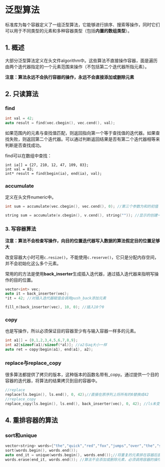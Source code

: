 # 泛型算法

标准库为每个容器定义了一组泛型算法，它能够进行排序、搜索等操作，同时它们可以用于不同类型的元素和多种容器类型（包括**内置的数组类型**）。

## 1. 概述

大部分泛型算法定义在头文件algorithm中。这些算法不直接操作容器，面是遍历由两个迭代器指定的一个元素范围来操作（不包括第二个迭代器所指元素）。

**注意：算法永远不会执行容器的操作，永远不会直接添加或删除元素**

## 2. 只读算法

### find

```c++
int val = 42;
auto result = find(vec.cbegin(), vec.cend(), val);
```

如果范围内的元素与查找值匹配，则返回指向第一个等于查找值的迭代器。如果查找失败，则返回第二个迭代器。可以通过判断返回结果是否有第二个迭代器相等来判断是否查找成功。

find可以在数组中查找：

```++
int ia[] = {27, 210, 12, 47, 109, 83};
int val = 83;
int* result = find(begin(ia), end(ia), val);
```

### accumulate

定义在头文件numeric中。

```c++
int sum = accumulate(vec.cbegin(), vec.cend(), 0); //第三个参数为和的初值
```

```c++
string sum = accumulate(v.cbegin(), v.cend(), string("")); //显示的创建一个string，如果传递""，对象类型为const char*,而该类型没有定义+运算符
```

### 3. 写容器算法

**注意：算法不会检查写操作，向目的位置迭代器写入数据的算法假定目的位置足够大**

改变容器大小时可用`c.resize()`，不能使用`c.reserve()`，它只是分配内存空间，并不会初始化这么多个元素。

常用的的方法是使用**back_inserter**生成插入迭代器，通过插入迭代器来指明写操作的目的位置。

```c++
vector<int> vec;
auto it = back_inserter(vec); 
*it = 42; //对插入迭代器赋值会调用push_back添加元素

fill_n(back_inserter(vec), 10, 0); //插入10个0
```

### copy

也是写操作，所以必须保证目的容器至少有与输入容器一样多的元素。

```c++
int a1[] = {0,1,2,3,4,5,6,7,8,9};
int a2[sizeof(a1)/sizeof(*al)]; //a2与aq大小一样
auto ret = copy(begin(a1), end(a1), a2);
```

### replace与replace_copy

很多算法都提供了拷贝的版本，这种版本的函数名带有_copy。通过提供一个目的容器的迭代器，将算法的结果拷贝到目的容器中。

```c++
//replace
replace(ls.begin(), ls.end(), 0, 42);//直接在原序列上将所有的0替换成42
//replace_copy
replace_copy(ls.begin(), ls.end(), back_inserter(vec), 0, 42); //ls未变化，将替换后的结果拷贝到vec中了
```

## 4. 重排容器的算法

### sort和unique

```c++
vector<string> words={"the","quick","red","fox","jumps","over","the","slow","red","turtle"};
sort(words.begin(), words.end());
auto end_it = unique(words.begin(), words.end());//将重复的元素排在容器后面，返回指向第一个重复元素的迭代器
words.erase(end_it, words.end()); //算法不会添加或删除元素，必须调用容器的操作来删除
```

